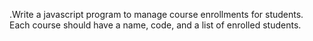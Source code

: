 .Write a javascript program to manage course enrollments for students. Each course should have a name, code, and a list of enrolled students.
